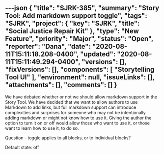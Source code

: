 ---json
{
  "title": "SJRK-385",
  "summary": "Story Tool: Add markdown support toggle",
  "tags": "SJRK",
  "project": {
    "key": "SJRK",
    "title": "Social Justice Repair Kit"
  },
  "type": "New Feature",
  "priority": "Major",
  "status": "Open",
  "reporter": "Dana",
  "date": "2020-08-11T15:11:18.208-0400",
  "updated": "2020-08-11T15:11:49.294-0400",
  "versions": [],
  "fixVersions": [],
  "components": [
    "Storytelling Tool UI"
  ],
  "environment": null,
  "issueLinks": [],
  "attachments": [],
  "comments": []
}
---
We have debated whether or not we should allow markdown support in the Story Tool. We have decided that we want to allow authors to use Markdown to add links, but full markdown support can introduce complexities and surprises for someone who may not be intentionally adding markdown or might not know how to use it. Giving the author the option to turn it on or off would allow those who want to use it, or those want to learn how to use it, to do so.

Question - toggle applies to all blocks, or to individual blocks?

Default state: off

        